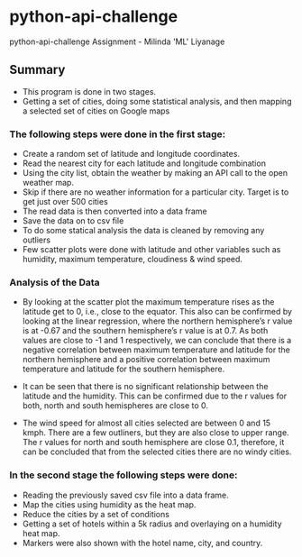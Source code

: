 # python-api-challenge

python-api-challenge Assignment - Milinda 'ML' Liyanage


## Summary

* This program is done in two stages.
* Getting a set of cities, doing some statistical analysis, and then mapping a selected set of cities on Google maps 

### The following steps were done in the first stage: 

* Create a random set of latitude and longitude coordinates. 
* Read the nearest city for each latitude and longitude combination
* Using the city list, obtain the weather by making an API call to the open weather map.
* Skip if there are no weather information for a particular city. Target is to get just over 500 cities
* The read data is then converted into a data frame
* Save the data on to csv file
* To do some statical analysis the data is cleaned by removing  any outliers
* Few scatter plots were done with latitude and other variables such as humidity, maximum temperature, cloudiness & wind speed.


### Analysis of the Data
* By looking at the scatter plot the maximum temperature rises as the latitude get to 0, i.e., close to the equator. This also can be confirmed by looking at the linear regression, where the northern hemisphere’s r value is at -0.67 and the southern hemisphere’s r value is at 0.7.
As both values are close to -1 and 1 respectively, we can conclude that there is a negative correlation between maximum temperature and latitude for the northern hemisphere and a positive  correlation between maximum temperature and latitude for the southern hemisphere.

* It can be seen that there is no significant relationship between the latitude and the humidity. This can be confirmed due to the r values for both, north and south hemispheres are close to 0.

* The wind speed for almost all cities selected are between 0 and 15 kmph. There are a few outliners, but they are also close to upper range. The r values for north and south hemisphere are close 0.1, therefore, it can be concluded that from the selected cities there are no windy cities.


### In the second stage the following steps were done: 

* Reading the previously saved csv file into a data frame. 
* Map the cities using humidity as the heat map.
* Reduce the cities by a set of conditions
* Getting a set of hotels within a 5k radius and overlaying on a humidity heat map.
* Markers were also shown with the hotel name, city, and country.


